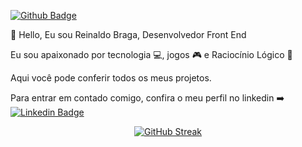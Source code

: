 [![Github Badge](https://img.shields.io/badge/-Github-000?style=flat-square&logo=Github&logoColor=white&link=https://github.com/bragarr)](https://github.com/bragarr)


👋 Hello, Eu sou Reinaldo Braga, Desenvolvedor Front End

Eu sou apaixonado por tecnologia 💻, jogos  🎮 e Raciocínio Lógico 🎲

Aqui você pode conferir todos os meus projetos.

Para entrar em contado comigo, confira o meu perfil no linkedin ➡️ [![Linkedin Badge](https://img.shields.io/badge/-LinkedIn-blue?style=flat-square&logo=Linkedin&logoColor=white&link=https://www.linkedin.com/in/bragareinaldo/)](https://www.linkedin.com/in/bragareinaldo/)

<div align="center">
  <a href="https://github.com/bragarr">
  
  <div align = "center">
  
  
  [![GitHub Streak](http://github-readme-streak-stats.herokuapp.com?user=bragarr&theme=dark)](https://git.io/streak-stats)
  
</div>
</div>
